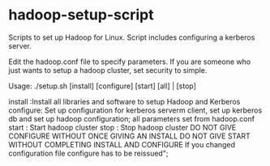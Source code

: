 hadoop-setup-script
===================

Scripts to set up Hadoop for Linux. Script includes configuring a kerberos server.

Edit the hadoop.conf file to specify parameters.
If you are someone who just wants to setup a hadoop cluster, set security to simple.

Usage: ./setup.sh [install] [configure] [start] [all] | [stop]

install :Install all libraries and software to setup Hadoop and Kerberos
configure: Set up configuration for kerberos serverm client, set up kerberos db and set up hadoop configuration;
all parameters set from hadoop.conf
start : Start hadoop cluster
stop : Stop hadoop cluster
DO NOT GIVE CONFIGURE WITHOUT ONCE GIVING AN INSTALL
DO NOT GIVE START WITHOUT COMPLETING INSTALL AND CONFIGURE
If you changed configuration file configure has to be reissued";
